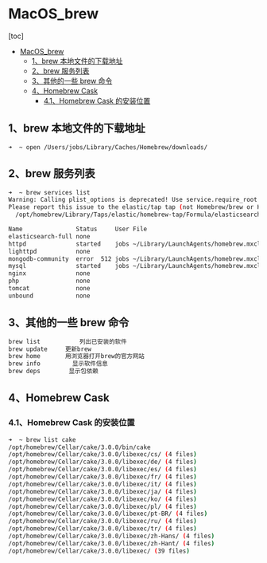 #  MacOS_brew

[toc]
- [MacOS\_brew](#macos_brew)
  - [1、brew 本地文件的下载地址](#1brew-本地文件的下载地址)
  - [2、brew 服务列表](#2brew-服务列表)
  - [3、其他的一些 brew 命令](#3其他的一些-brew-命令)
  - [4、Homebrew Cask](#4homebrew-cask)
    - [4.1、Homebrew Cask 的安装位置](#41homebrew-cask-的安装位置)
## 1、brew 本地文件的下载地址

```shell
➜  ~ open /Users/jobs/Library/Caches/Homebrew/downloads/
```

## 2、brew 服务列表

```bash
➜  ~ brew services list
Warning: Calling plist_options is deprecated! Use service.require_root instead.
Please report this issue to the elastic/tap tap (not Homebrew/brew or Homebrew/homebrew-core), or even better, submit a PR to fix it:
  /opt/homebrew/Library/Taps/elastic/homebrew-tap/Formula/elasticsearch-full.rb:68

Name               Status     User File
elasticsearch-full none            
httpd              started    jobs ~/Library/LaunchAgents/homebrew.mxcl.httpd.plist
lighttpd           none            
mongodb-community  error  512 jobs ~/Library/LaunchAgents/homebrew.mxcl.mongodb-community.plist
mysql              started    jobs ~/Library/LaunchAgents/homebrew.mxcl.mysql.plist
nginx              none            
php                none            
tomcat             none            
unbound            none   
```

## 3、其他的一些 brew 命令

```bash
brew list           列出已安装的软件
brew update     更新brew
brew home       用浏览器打开brew的官方网站
brew info         显示软件信息
brew deps        显示包依赖
```

## 4、Homebrew Cask

### 4.1、Homebrew Cask 的安装位置

```bash
➜  ~ brew list cake             
/opt/homebrew/Cellar/cake/3.0.0/bin/cake
/opt/homebrew/Cellar/cake/3.0.0/libexec/cs/ (4 files)
/opt/homebrew/Cellar/cake/3.0.0/libexec/de/ (4 files)
/opt/homebrew/Cellar/cake/3.0.0/libexec/es/ (4 files)
/opt/homebrew/Cellar/cake/3.0.0/libexec/fr/ (4 files)
/opt/homebrew/Cellar/cake/3.0.0/libexec/it/ (4 files)
/opt/homebrew/Cellar/cake/3.0.0/libexec/ja/ (4 files)
/opt/homebrew/Cellar/cake/3.0.0/libexec/ko/ (4 files)
/opt/homebrew/Cellar/cake/3.0.0/libexec/pl/ (4 files)
/opt/homebrew/Cellar/cake/3.0.0/libexec/pt-BR/ (4 files)
/opt/homebrew/Cellar/cake/3.0.0/libexec/ru/ (4 files)
/opt/homebrew/Cellar/cake/3.0.0/libexec/tr/ (4 files)
/opt/homebrew/Cellar/cake/3.0.0/libexec/zh-Hans/ (4 files)
/opt/homebrew/Cellar/cake/3.0.0/libexec/zh-Hant/ (4 files)
/opt/homebrew/Cellar/cake/3.0.0/libexec/ (39 files)
```














